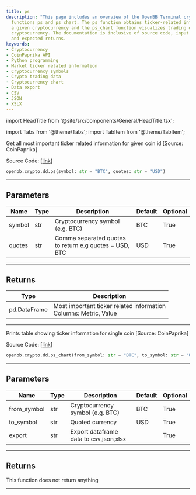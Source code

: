 ```yaml
---
title: ps
description: "This page includes an overview of the OpenBB Terminal cryptocurrency"
  functions ps and ps_chart. The ps function obtains ticker-related information for
  a given cryptocurrency and the ps_chart function visualizes trading data for a particular
  cryptocurrency. The documentation is inclusive of source code, input parameters,
  and expected returns.
keywords:
- Cryptocurrency
- CoinPaprika API
- Python programming
- Market ticker related information
- Cryptocurrency symbols
- Crypto trading data
- Cryptocurrency chart
- Data export
- CSV
- JSON
- XSLX
---
```


import HeadTitle from '@site/src/components/General/HeadTitle.tsx';

<HeadTitle title="crypto.dd.ps - Reference | OpenBB SDK Docs" />

import Tabs from '@theme/Tabs';
import TabItem from '@theme/TabItem';

<Tabs>
<TabItem value="model" label="Model" default>

Get all most important ticker related information for given coin id [Source: CoinPaprika]

Source Code: [[link](https://github.com/OpenBB-finance/OpenBBTerminal/tree/main/openbb_terminal/cryptocurrency/due_diligence/coinpaprika_model.py#L290)]

```python
openbb.crypto.dd.ps(symbol: str = "BTC", quotes: str = "USD")
```

---

## Parameters

| Name | Type | Description | Default | Optional |
| ---- | ---- | ----------- | ------- | -------- |
| symbol | str | Cryptocurrency symbol (e.g. BTC) | BTC | True |
| quotes | str | Comma separated quotes to return e.g quotes = USD, BTC | USD | True |


---

## Returns

| Type | Description |
| ---- | ----------- |
| pd.DataFrame | Most important ticker related information<br/>Columns: Metric, Value |
---

</TabItem>
<TabItem value="view" label="Chart">

Prints table showing ticker information for single coin [Source: CoinPaprika]

Source Code: [[link](https://github.com/OpenBB-finance/OpenBBTerminal/tree/main/openbb_terminal/cryptocurrency/due_diligence/coinpaprika_view.py#L287)]

```python
openbb.crypto.dd.ps_chart(from_symbol: str = "BTC", to_symbol: str = "USD", export: str = "")
```

---

## Parameters

| Name | Type | Description | Default | Optional |
| ---- | ---- | ----------- | ------- | -------- |
| from_symbol | str | Cryptocurrency symbol (e.g. BTC) | BTC | True |
| to_symbol | str | Quoted currency | USD | True |
| export | str | Export dataframe data to csv,json,xlsx |  | True |


---

## Returns

This function does not return anything

---

</TabItem>
</Tabs>
